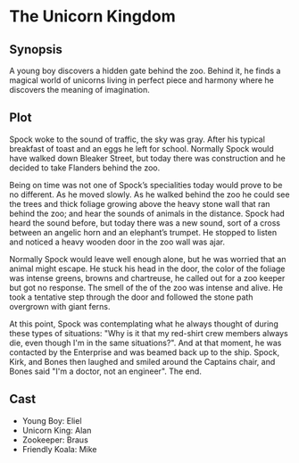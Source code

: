 # The Unicorn Kingdom

## Synopsis

A young boy discovers a hidden gate behind the zoo.
Behind it, he finds a magical world of unicorns living in perfect piece and harmony where he discovers the meaning of imagination.

## Plot

Spock woke to the sound of traffic, the sky was gray.
After his typical breakfast of toast and an eggs he left for school.
Normally Spock would have walked down Bleaker Street, but today there was construction and he decided to take Flanders behind the zoo.

Being on time was not one of Spock’s specialities today would prove to be no different.
As he moved slowly.
As he walked behind the zoo he could see the trees and thick foliage growing above the heavy stone wall that ran behind the zoo; and hear the sounds of animals in the distance.
Spock had heard the sound before, but today there was a new sound, sort of a cross between an angelic horn and an elephant’s trumpet.
He stopped to listen and noticed a heavy wooden door in the zoo wall was ajar.

Normally Spock would leave well enough alone, but he was worried that an animal might escape.
He stuck his head in the door, the color of the foliage was intense greens, browns and chartreuse, he called out for a zoo keeper but got no response.
The smell of the of the zoo was intense and alive.
He took a tentative step through the door and followed the stone path overgrown with giant ferns.

At this point, Spock was contemplating what he always thought of during these types of situations: "Why is it that my red-shirt crew members always die, even though I'm in the same situations?". And at that moment, he was contacted by the Enterprise and was beamed back up to the ship. Spock, Kirk, and Bones then laughed and smiled around the Captains chair, and Bones said "I'm a doctor, not an engineer".
The end.

## Cast

* Young Boy: Eliel
* Unicorn King: Alan
* Zookeeper: Braus
* Friendly Koala: Mike
